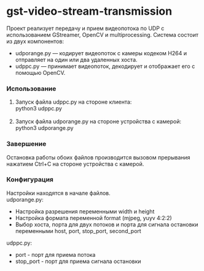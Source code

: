 <h1>gst-video-stream-transmission</h1> 

Проект реализует передачу и прием видеопотока по UDP с использованием GStreamer, OpenCV и multiprocessing. Система состоит из двух компонентов:
<ul>
<li>udporange.py — кодирует видеопоток с камеры кодеком H264 и отправляет на один или два удаленных хоста.</li>
<li>udppc.py — принимает видеопоток, декодирует и отображает его с помощью OpenCV.</li>  
</ul>
<h3>Использование</h3>
<ol>
<li> Запуск файла udppc.py на стороне клиента: <br>python3 udppc.py</li><br>
<li> Запуск файла udporange.py на стороне устройства с камерой: <br>python3 udporange.py</li>
</ol>
<h3>Завершение</h3>
Остановка работы обоих файлов производится вызовом прерывания нажатием Ctrl+C на стороне устройства с камерой.
<h3>Конфигурация</h3>
Настройки находятся в начале файлов. <br>udporange.py:
<ul>
  <li>Настройка разрешения переменными width и height</li>
  <li>Настройка формата переменной format (mjpeg, yuyv 4:2:2)</li>
  <li>Выбор хоста, порта для двух потоков и порта для сигнала остановки переменными host, port, stop_port, second_port</li>
</ul>
udppc.py:
<ul>
  <li>port - порт для приема потока</li>
  <li>stop_port - порт для приема сигнала остановки</li>
</ul>
